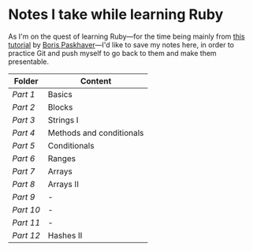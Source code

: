 # Notes I take while learning Ruby

As I'm on the quest of learning Ruby&mdash;for the time being mainly from [this tutorial](https://www.udemy.com/learn-to-code-with-ruby-lang/) by [Boris Paskhaver](https://github.com/paskhaver)&mdash;I'd like to save my notes here, in order to practice Git and push myself to go back to them and make them presentable.

|Folder   |Content                  |
|---------|-------------------------|
|*Part 1* | Basics                  |
|*Part 2* | Blocks                  |
|*Part 3* | Strings I               |
|*Part 4* | Methods and conditionals|
|*Part 5* | Conditionals            |
|*Part 6* | Ranges                  |
|*Part 7* | Arrays                  |
|*Part 8* | Arrays II               |
|*Part 9* | -                       |
|*Part 10*| -                       |
|*Part 11*| -                       |
|*Part 12*| Hashes II               |
